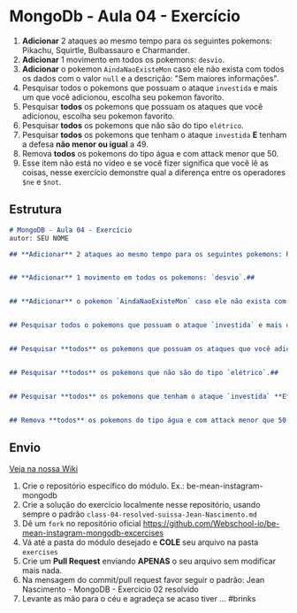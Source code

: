 # MongoDb - Aula 04 - Exercício

1. **Adicionar** 2 ataques ao mesmo tempo para os seguintes pokemons: Pikachu, Squirtle, Bulbassauro e Charmander.
2. **Adicionar** 1 movimento em todos os pokemons: `desvio`.
3. **Adicionar** o pokemon `AindaNaoExisteMon` caso ele não exista com todos os dados com o valor `null` e a descrição: "Sem maiores informações".
4. Pesquisar todos o pokemons que possuam o ataque `investida` e mais um que você adicionou, escolha seu pokemon favorito.
5. Pesquisar **todos** os pokemons que possuam os ataques que você adicionou, escolha seu pokemon favorito.
6. Pesquisar **todos** os pokemons que não são do tipo `elétrico`.
7. Pesquisar **todos** os pokemons que tenham o ataque `investida` **E** tenham a defesa **não menor ou igual** a 49.
8. Remova **todos** os pokemons do tipo água e com attack menor que 50.
9. Esse item não está no vídeo e se você fizer significa que você lê as coisas, nesse exercício demonstre qual a diferença entre os operadores `$ne` e `$not`.


## Estrutura

```md
# MongoDB - Aula 04 - Exercício
autor: SEU NOME

## **Adicionar** 2 ataques ao mesmo tempo para os seguintes pokemons: Pikachu, Squirtle, Bulbassauro e Charmander.


## **Adicionar** 1 movimento em todos os pokemons: `desvio`.##


## **Adicionar** o pokemon `AindaNaoExisteMon` caso ele não exista com todos os dados com o valor `null` e a descrição: "Sem maiores informações".##


## Pesquisar todos o pokemons que possuam o ataque `investida` e mais um que você adicionou, escolha seu pokemon favorito.##


## Pesquisar **todos** os pokemons que possuam os ataques que você adicionou, escolha seu pokemon favorito.##


## Pesquisar **todos** os pokemons que não são do tipo `elétrico`.##


## Pesquisar **todos** os pokemons que tenham o ataque `investida` **E** tenham a defesa **não menor ou igual** a 49.##


## Remova **todos** os pokemons do tipo água e com attack menor que 50.

```


## Envio

[Veja na nossa Wiki](https://github.com/Webschool-io/be-mean-instagram/wiki/Exerc%C3%ADcios)

1. Crie o repositório específico do módulo. Ex.: be-mean-instagram-mongodb
2. Crie a solução do exercício localmente nesse repositório, usando sempre o padrão `class-04-resolved-suissa-Jean-Nascimento.md`
3. Dê um `fork` no repositório oficial https://github.com/Webschool-io/be-mean-instagram-mongodb-excercises
4. Vá até a pasta do módulo desejado e **COLE** seu arquivo na pasta `exercises`
5. Crie um **Pull Request** enviando **APENAS** o seu arquivo sem modificar mais nada.
6. Na mensagem do commit/pull request favor seguir o padrão: Jean Nascimento - MongoDB - Exercicio 02 resolvido
7. Levante as mão para o céu e agradeça se acaso tiver ... #brinks